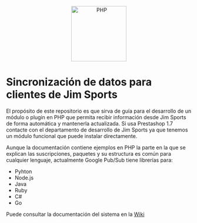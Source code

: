 
<div align="center">
    <a href="https://php.net">
        <img
            alt="PHP"
            src="https://www.php.net/images/logos/new-php-logo.svg"
            width="150">
    </a>
</div>

# Sincronización de datos para clientes de Jim Sports

El propósito de este repositorio es que sirva de guía para el desarrollo de un módulo o plugin en PHP que permita recibir información desde Jim Sports de forma automática y mantenerla actualizada. Si usa Prestashop 1.7 contacte con el departamento de desarrollo de Jim Sports ya que tenemos un módulo funcional que puede instalar directamente.

Aunque la documentación contiene ejemplos en PHP la parte en la que se explican las suscripciones, paquetes y su estructura es común para cualquier lenguaje, actualmente Google Pub/Sub tiene librerías para:

- Pyhton
- Node.js
- Java
- Ruby
- C#
- Go

Puede consultar la documentación del sistema en la [Wiki](https://github.com/jimsports/js_b2b_php/wiki)
